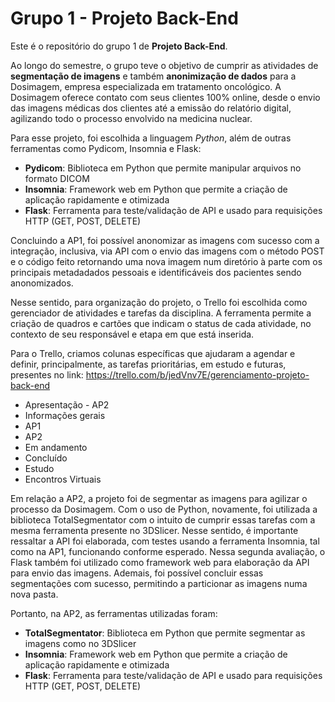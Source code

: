 # Grupo 1 - Projeto Back-End
Este é o repositório do grupo 1 de __Projeto Back-End__.


Ao longo do semestre, o grupo teve o objetivo de cumprir as atividades de __segmentação de imagens__ e também __anonimização de dados__ para a Dosimagem, empresa especializada em tratamento oncológico. A Dosimagem oferece contato com seus clientes 100% online, desde o envio das imagens médicas dos clientes até a emissão do relatório digital, agilizando todo o processo envolvido na medicina nuclear.


Para esse projeto, foi escolhida a linguagem _Python_, além de outras ferramentas como Pydicom, Insomnia e Flask:
 - __Pydicom__: Biblioteca em Python que permite manipular arquivos no formato DICOM
 - __Insomnia__: Framework web em Python que permite a criação de aplicação rapidamente e otimizada
 - __Flask__: Ferramenta para teste/validação de API e usado para requisições HTTP (GET, POST, DELETE)

Concluindo a AP1, foi possível anonomizar as imagens com sucesso com a integração, inclusiva, via API com o envio das imagens com o método POST e o código feito retornando uma nova imagem num diretório à parte com os principais metadadados pessoais e identificáveis dos pacientes sendo anonomizados.

Nesse sentido, para organização do projeto, o Trello foi escolhida como gerenciador de atividades e tarefas da disciplina. A ferramenta permite a criação de quadros e cartões que indicam o status de cada atividade, no contexto de seu responsável e etapa em que está inserida.

Para o Trello, criamos colunas específicas que ajudaram a agendar e definir, principalmente, as tarefas prioritárias, em estudo e futuras, presentes no link: https://trello.com/b/jedVnv7E/gerenciamento-projeto-back-end
 - Apresentação - AP2
 - Informações gerais
 - AP1
 - AP2
 - Em andamento
 - Concluído
 - Estudo
 - Encontros Virtuais

 Em relação a AP2, a projeto foi de segmentar as imagens para agilizar o processo da Dosimagem. Com o uso de Python, novamente, foi utilizada a biblioteca TotalSegmentator com o intuito de cumprir essas tarefas com a mesma ferramenta presente no 3DSlicer. Nesse sentido, é importante ressaltar a API foi elaborada, com testes usando a ferramenta Insomnia, tal como na AP1, funcionando conforme esperado. Nessa segunda avaliação, o Flask também foi utilizado como framework web para elaboração da API para envio das imagens. Ademais, foi possível concluir essas segmentações com sucesso, permitindo a particionar as imagens numa nova pasta. 

Portanto, na AP2, as ferramentas utilizadas foram:
 - __TotalSegmentator__: Biblioteca em Python que permite segmentar as imagens como no 3DSlicer
 - __Insomnia__: Framework web em Python que permite a criação de aplicação rapidamente e otimizada
 - __Flask__: Ferramenta para teste/validação de API e usado para requisições HTTP (GET, POST, DELETE)

